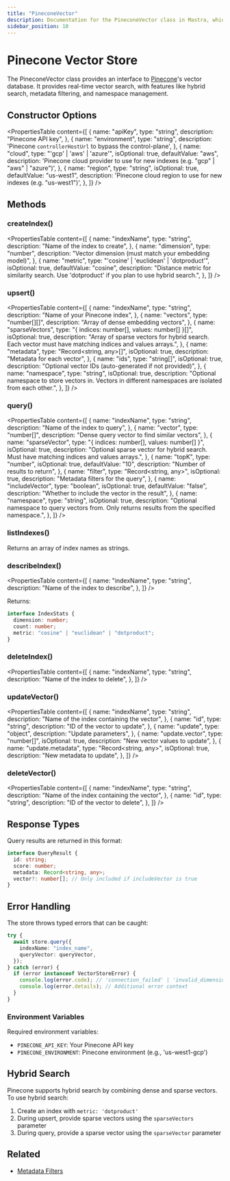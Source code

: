 ```yaml
---
title: "PineconeVector"
description: Documentation for the PineconeVector class in Mastra, which provides an interface to Pinecone's vector database.
sidebar_position: 10
---
```


# Pinecone Vector Store

The PineconeVector class provides an interface to [Pinecone](https://www.pinecone.io/)'s vector database.
It provides real-time vector search, with features like hybrid search, metadata filtering, and namespace management.

## Constructor Options

<PropertiesTable
content={[
{
name: "apiKey",
type: "string",
description: "Pinecone API key",
},
{
name: "environment",
type: "string",
description: 'Pinecone `controllerHostUrl` to bypass the control-plane',
},
{
name: "cloud",
type: "'gcp' | 'aws' | 'azure'",
isOptional: true,
defaultValue: "aws",
description: 'Pinecone cloud provider to use for new indexes (e.g. "gcp" | "aws" | "azure")',
},
{
name: "region",
type: "string",
isOptional: true,
defaultValue: "us-west1",
description: 'Pinecone cloud region to use for new indexes (e.g. "us-west1")',
},
]}
/>

## Methods

### createIndex()

<PropertiesTable
content={[
{
name: "indexName",
type: "string",
description: "Name of the index to create",
},
{
name: "dimension",
type: "number",
description: "Vector dimension (must match your embedding model)",
},
{
name: "metric",
type: "'cosine' | 'euclidean' | 'dotproduct'",
isOptional: true,
defaultValue: "cosine",
description:
"Distance metric for similarity search. Use 'dotproduct' if you plan to use hybrid search.",
},
]}
/>

### upsert()

<PropertiesTable
content={[
{
name: "indexName",
type: "string",
description: "Name of your Pinecone index",
},
{
name: "vectors",
type: "number[][]",
description: "Array of dense embedding vectors",
},
{
name: "sparseVectors",
type: "{ indices: number[], values: number[] }[]",
isOptional: true,
description:
"Array of sparse vectors for hybrid search. Each vector must have matching indices and values arrays.",
},
{
name: "metadata",
type: "Record<string, any>[]",
isOptional: true,
description: "Metadata for each vector",
},
{
name: "ids",
type: "string[]",
isOptional: true,
description: "Optional vector IDs (auto-generated if not provided)",
},
{
name: "namespace",
type: "string",
isOptional: true,
description:
"Optional namespace to store vectors in. Vectors in different namespaces are isolated from each other.",
},
]}
/>

### query()

<PropertiesTable
content={[
{
name: "indexName",
type: "string",
description: "Name of the index to query",
},
{
name: "vector",
type: "number[]",
description: "Dense query vector to find similar vectors",
},
{
name: "sparseVector",
type: "{ indices: number[], values: number[] }",
isOptional: true,
description:
"Optional sparse vector for hybrid search. Must have matching indices and values arrays.",
},
{
name: "topK",
type: "number",
isOptional: true,
defaultValue: "10",
description: "Number of results to return",
},
{
name: "filter",
type: "Record<string, any>",
isOptional: true,
description: "Metadata filters for the query",
},
{
name: "includeVector",
type: "boolean",
isOptional: true,
defaultValue: "false",
description: "Whether to include the vector in the result",
},
{
name: "namespace",
type: "string",
isOptional: true,
description:
"Optional namespace to query vectors from. Only returns results from the specified namespace.",
},
]}
/>

### listIndexes()

Returns an array of index names as strings.

### describeIndex()

<PropertiesTable
content={[
{
name: "indexName",
type: "string",
description: "Name of the index to describe",
},
]}
/>

Returns:

```typescript copy
interface IndexStats {
  dimension: number;
  count: number;
  metric: "cosine" | "euclidean" | "dotproduct";
}
```

### deleteIndex()

<PropertiesTable
content={[
{
name: "indexName",
type: "string",
description: "Name of the index to delete",
},
]}
/>

### updateVector()

<PropertiesTable
content={[
{
name: "indexName",
type: "string",
description: "Name of the index containing the vector",
},
{
name: "id",
type: "string",
description: "ID of the vector to update",
},
{
name: "update",
type: "object",
description: "Update parameters",
},
{
name: "update.vector",
type: "number[]",
isOptional: true,
description: "New vector values to update",
},
{
name: "update.metadata",
type: "Record<string, any>",
isOptional: true,
description: "New metadata to update",
},
]}
/>

### deleteVector()

<PropertiesTable
content={[
{
name: "indexName",
type: "string",
description: "Name of the index containing the vector",
},
{
name: "id",
type: "string",
description: "ID of the vector to delete",
},
]}
/>

## Response Types

Query results are returned in this format:

```typescript copy
interface QueryResult {
  id: string;
  score: number;
  metadata: Record<string, any>;
  vector?: number[]; // Only included if includeVector is true
}
```

## Error Handling

The store throws typed errors that can be caught:

```typescript copy
try {
  await store.query({
    indexName: "index_name",
    queryVector: queryVector,
  });
} catch (error) {
  if (error instanceof VectorStoreError) {
    console.log(error.code); // 'connection_failed' | 'invalid_dimension' | etc
    console.log(error.details); // Additional error context
  }
}
```

### Environment Variables

Required environment variables:

- `PINECONE_API_KEY`: Your Pinecone API key
- `PINECONE_ENVIRONMENT`: Pinecone environment (e.g., 'us-west1-gcp')

## Hybrid Search

Pinecone supports hybrid search by combining dense and sparse vectors. To use hybrid search:

1. Create an index with `metric: 'dotproduct'`
2. During upsert, provide sparse vectors using the `sparseVectors` parameter
3. During query, provide a sparse vector using the `sparseVector` parameter

## Related

- [Metadata Filters](../rag/metadata-filters)
